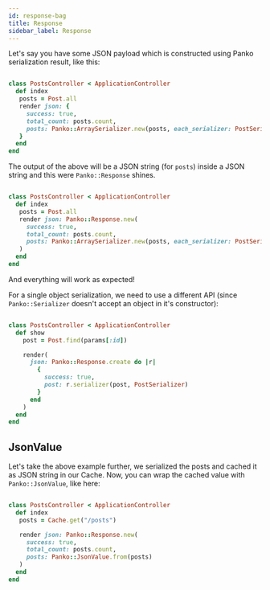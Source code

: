 ```yaml
---
id: response-bag
title: Response
sidebar_label: Response
---
```

Let's say you have some JSON payload which is constructed using Panko serialization result,
like this:

```ruby

class PostsController < ApplicationController
  def index
   posts = Post.all
   render json: {
     success: true,
     total_count: posts.count,
     posts: Panko::ArraySerializer.new(posts, each_serializer: PostSerializer).to_json
   }
  end
end

```

The output of the above will be a JSON string (for `posts`) inside a JSON string and this were `Panko::Response` shines.

```ruby

class PostsController < ApplicationController
  def index
   posts = Post.all
   render json: Panko::Response.new(
     success: true,
     total_count: posts.count,
     posts: Panko::ArraySerializer.new(posts, each_serializer: PostSerializer)
   )
  end
end

```

And everything will work as expected!

For a single object serialization, we need to use a different API (since `Panko::Serializer` doesn't accept an object in it's constructor):

```ruby

class PostsController < ApplicationController
  def show
    post = Post.find(params[:id])

    render(
      json: Panko::Response.create do |r|
        {
          success: true,
          post: r.serializer(post, PostSerializer)
        }
      end
    )
  end
end

```

## JsonValue

Let's take the above example further, we serialized the posts and cached it as JSON string in our Cache.
Now, you can wrap the cached value with `Panko::JsonValue`, like here:

```ruby

class PostsController < ApplicationController
  def index
   posts = Cache.get("/posts")

   render json: Panko::Response.new(
     success: true,
     total_count: posts.count,
     posts: Panko::JsonValue.from(posts)
   )
  end
end

```
